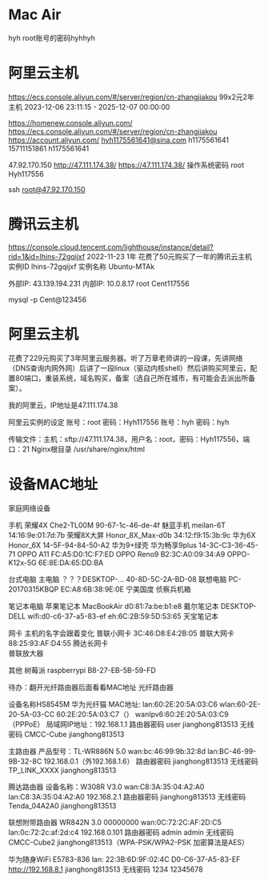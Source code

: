 


























# Mac Air
hyh
root账号的密码hyhhyh


# 阿里云主机
https://ecs.console.aliyun.com/#/server/region/cn-zhangjiakou
99x2元2年主机
2023-12-06 23:11:15 - 2025-12-07 00:00:00

https://homenew.console.aliyun.com/
https://ecs.console.aliyun.com/#/server/region/cn-zhangjiakou
https://account.aliyun.com/
hyh1175561641@sina.com h1175561641
15711151861 h1175561641


47.92.170.150
http://47.111.174.38/
https://47.111.174.38/
操作系统密码
root Hyh117556

ssh root@47.92.170.150




# 腾讯云主机
https://console.cloud.tencent.com/lighthouse/instance/detail?rid=1&id=lhins-72gqijxf
2022-11-23 1年
花费了50元购买了一年的腾讯云主机
实例ID lhins-72gqijxf
实例名称 Ubuntu-MTAk

外部IP: 43.139.194.231
内部IP: 10.0.8.17
root Cent117556

mysql -p Cent@123456




# 阿里云主机

花费了229元购买了3年阿里云服务器。听了万章老师讲的一段课，先讲网络（DNS查询内网外网）后讲了一段linux（驱动内核shell）然后讲购买阿里云，配置80端口，重装系统，域名购买，备案（选自己所在城市，有可能会去派出所备案）。

我的阿里云，IP地址是47.111.174.38

阿里云实例的设定
账号：root 密码：Hyh117556
账号：hyh 密码：hyh

传输文件：主机：sftp://47.111.174.38，用户名：root，密码：Hyh117556，端口：21
Nginx根目录 /usr/share/nginx/html






# 设备MAC地址


家庭网络设备

手机
荣耀4X  Che2-TL00M  90-67-1c-46-de-4f
魅蓝手机  meilan-6T  14:16:9e:01:7d:7b
荣耀8X大屏  Honor_8X_Max-d0b  34:12:f9:15:3b:9c
华为6X  Honor_6X  14-5F-94-84-50-A2
华为9+绿壳  华为畅享9plus  14-3C-C3-36-45-71
OPPO A11 FC:A5:D0:1C:F7:ED
OPPO Reno9 B2:3C:A0:09:34:A9
OPPO-K12x-5G 6E:8E:DA:65:DD:BA


台式电脑
主电脑
？？？DESKTOP-... 40-8D-5C-2A-BD-08
联想电脑  PC-20170315KBQP  EC:A8:6B:38:9E:0E
宁美国度
侦察兵机箱

笔记本电脑
苹果笔记本  MacBookAir  d0:81:7a:be:b1:e8
戴尔笔记本  DESKTOP-DELL  wifi:d0-c6-37-a5-83-ef  eh:6C:2B:59:5D:53:65
天宝笔记本  

网卡
主机的名字会跟着变化
普联小网卡  3C:46:D8:E4:2B:05
普联大网卡  88:25:93:AF:D4:55
腾达长网卡  
普联放大器

其他
树莓派  raspberrypi  B8-27-EB-5B-59-FD



待办：翻开光纤路由器后面看看MAC地址
光纤路由器

设备名称HS8545M 华为光纤猫
MAC地址: lan:60:2E:20:5A:03:C6  wlan:60-2E-20-5A-03-CC
60:2E:20:5A:03:C7（）
wanIpv6:60:2E:20:5A:03:C9（PPPoE）
局域网IP地址：192.168.1.1
路由器密码  user  jianghong813513
无线密码  CMCC-Cube  jianghong813513

主路由器
产品型号：TL-WR886N 5.0
wan:bc:46:99:9b:32:8d  lan:BC-46-99-9B-32-8C
192.168.0.1（外192.168.1.6）
路由器密码  jianghong813513
无线密码  TP_LINK_XXXX  jianghong813513

腾达路由器
设备名称：W308R V3.0
wan:C8:3A:35:04:A2:A0  lan:C8:3A:35:04:A2:A0
192.168.2.1
路由器密码  jianghong813513
无线密码  Tenda_04A2A0  jianghong813513

联想附带路由器
WR842N 3.0 00000000
wan:0C:72:2C:AF:2D:C5  lan:0c:72:2c:af:2d:c4
192.168.0.101
路由器密码  admin  admin
无线密码  CMCC-Cube2  jianghong813513（WPA-PSK/WPA2-PSK 加密算法是AES）

华为随身WiFi
E5783-836
lan:  22:3B:6D:9F:02:4C D0-C6-37-A5-83-EF
http://192.168.8.1
jianghong813513
无线密码 1234 12345678
